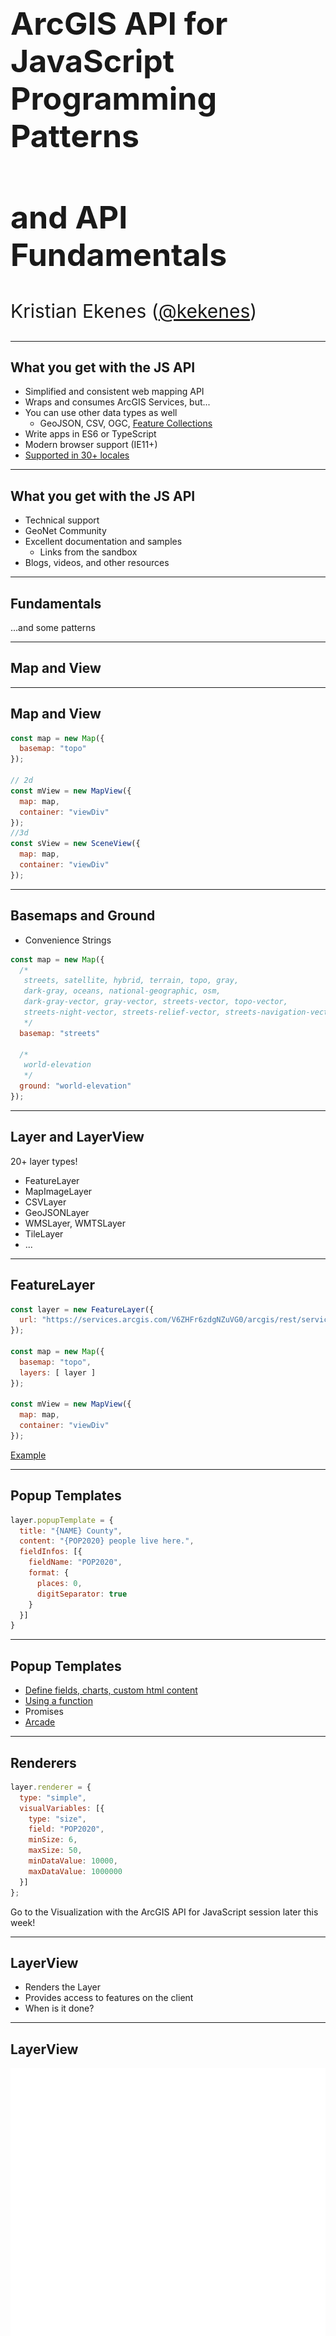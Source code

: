 <!-- .slide: data-background="../../common/images/bg-1.png" -->
<!-- .slide: class="title" -->

<h2 style="text-align: left; font-size: 50px; padding-top: 150px;">ArcGIS API for JavaScript Programming Patterns</h1>
<h2 style="text-align: left; font-size: 50px;">and API Fundamentals</h2>
<p style="text-align: left; font-size: 30px;">Kristian Ekenes (<a href="https://twitter.com/kekenes" target="_blank">@kekenes</a>)</p>
<!-- <p style="text-align: left; font-size: 30px;">slides: <a href="https://git.io/JvnpF" target="_blank">https://git.io/JvnpF</a> (not live yet!)</p> -->

<!--
In this session, you'll learn the basics of the ArcGIS API 4.x for JavaScript, including the fundamentals of watching for property changes, autocasting, working with collections, and lazy-loading data in your applications. You'll learn more details about maps, webmaps, layers, 2D and 3D views, UI, and widgets. This is a key session for developers new to the 4.x version of the API.
-->

----

<!-- .slide: data-background="../../common/images/bg-3.png" -->

## What you get with the JS API

- Simplified and consistent web mapping API
- Wraps and consumes ArcGIS Services, but...
- You can use other data types as well
  - GeoJSON, CSV, OGC, [Feature Collections](https://developers.arcgis.com/javascript/latest/sample-code/layers-featurelayer-collection/index.html)
- Write apps in ES6 or TypeScript
- Modern browser support (IE11+)
- [Supported in 30+ locales](http://www.arcgis.com/apps/3DInsetMap/index.html?locale=ja)

----

<!-- .slide: data-background="../../common/images/bg-3.png" -->

## What you get with the JS API

- Technical support
- GeoNet Community
- Excellent documentation and samples
  - Links from the sandbox
- Blogs, videos, and other resources

----
<!-- .slide: data-background="../../common/images/bg-3.png" -->

## Fundamentals

...and some patterns

----

<!-- .slide: data-background="../../common/images/bg-3.png" -->
## Map and View

----

<!-- .slide: data-background="../../common/images/bg-3.png" -->
## Map and View

```js
const map = new Map({
  basemap: "topo"
});

// 2d
const mView = new MapView({
  map: map,
  container: "viewDiv"
});
//3d
const sView = new SceneView({
  map: map,
  container: "viewDiv"
});
```

----

<!-- .slide: data-background="../../common/images/bg-3.png" -->
## Basemaps and Ground

- Convenience Strings

```js
const map = new Map({
  /*
   streets, satellite, hybrid, terrain, topo, gray,
   dark-gray, oceans, national-geographic, osm,
   dark-gray-vector, gray-vector, streets-vector, topo-vector,
   streets-night-vector, streets-relief-vector, streets-navigation-vector
   */
  basemap: "streets"

  /*
   world-elevation
   */
  ground: "world-elevation"
});
```

----

<!-- .slide: data-background="../../common/images/bg-3.png" -->
## Layer and LayerView

20+ layer types!

- FeatureLayer
- MapImageLayer
- CSVLayer
- GeoJSONLayer
- WMSLayer, WMTSLayer
- TileLayer
- ...

----

<!-- .slide: data-background="../../common/images/bg-3.png" -->
## FeatureLayer

```js
const layer = new FeatureLayer({
  url: "https://services.arcgis.com/V6ZHFr6zdgNZuVG0/arcgis/rest/services/Enriched_United_States_Tract_Boundaries_2018/FeatureServer"
});

const map = new Map({
  basemap: "topo",
  layers: [ layer ]
});

const mView = new MapView({
  map: map,
  container: "viewDiv"
});
```

[Example](https://developers.arcgis.com/javascript/latest/sample-code/sandbox/index.html?sample=layers-featurelayer)

----

<!-- .slide: data-background="../../common/images/bg-3.png" -->
## Popup Templates

```js
layer.popupTemplate = {
  title: "{NAME} County",
  content: "{POP2020} people live here.",
  fieldInfos: [{
    fieldName: "POP2020",
    format: {
      places: 0,
      digitSeparator: true
    }
  }]
}
```

----

<!-- .slide: data-background="../../common/images/bg-3.png" -->
## Popup Templates

 - [Define fields, charts, custom html content](https://developers.arcgis.com/javascript/latest/sample-code/sandbox/index.html?sample=popup-multipleelements)
 - [Using a function](https://developers.arcgis.com/javascript/latest/sample-code/sandbox/index.html?sample=popuptemplate-promise)
 - Promises
 - [Arcade](https://developers.arcgis.com/javascript/latest/sample-code/sandbox/index.html?sample=popuptemplate-arcade-groupby)

----

<!-- .slide: data-background="../../common/images/bg-3.png" -->
## Renderers

```js
layer.renderer = {
  type: "simple",
  visualVariables: [{
    type: "size",
    field: "POP2020",
    minSize: 6,
    maxSize: 50,
    minDataValue: 10000,
    maxDataValue: 1000000
  }]
};
```

Go to the Visualization with the ArcGIS API for JavaScript session later this week!

----

<!-- .slide: data-background="../../common/images/bg-3.png" -->

## LayerView

- Renders the Layer
- Provides access to features on the client
- When is it done?

----

<!-- .slide: data-background="../../common/images/bg-3.png" -->
## LayerView

<iframe height='500' scrolling='no' title='LayerView - Ready' src='//codepen.io/odoe/embed/preview/YvRJgj/?height=500&theme-id=31222&default-tab=js,result&embed-version=2' frameborder='no' allowtransparency='true' allowfullscreen='true' style='width: 100%;'>See the Pen <a href='https://codepen.io/odoe/pen/YvRJgj/'>LayerView - Ready</a> by Rene Rubalcava (<a href='https://codepen.io/odoe'>@odoe</a>) on <a href='https://codepen.io'>CodePen</a>.
</iframe>

----

<!-- .slide: data-background="../../common/images/bg-3.png" -->
## LayerView vs. Layer (Query)

The same methods execute queries client-side (layer view) and server side (layer)

```js
*Layer/LayerView.queryFeatures()
*Layer/LayerView.queryFeatureCount()
*Layer/LayerView.queryExtent()
*Layer/LayerView.queryObjectIds()
```
----

<!-- .slide: data-background="../../common/images/bg-3.png" -->
## LayerView vs. Layer (Query)

Same methods execute queries client-side (layer view) and server side (layer)

```js
const layer = new FeatureLayer({ url: "https://..." });
const view = new MapView({
  map: new Map({
    layers: [ layer ]
  })
});

const query = layer.createQuery();
query.where = "Population > 40000";

// layer.queryFeatures queries the server
const response = await layer.queryFeatures(query);
// do something with response
```

----

<!-- .slide: data-background="../../common/images/bg-3.png" -->
## LayerView vs. Layer (Query)

Same methods execute queries client-side (layer view) and server side (layer)

```js
const layer = new FeatureLayer({ url: "https://..." });
const view = new MapView({
  map: new Map({
    layers: [ layer ]
  })
});

const query = layer.createQuery();
query.where = "Population > 40000";

// layerView.queryFeatures queries the server
const layerView = await view.whenLayerView(layer) as FeatureLayerView;
const response = await layerView.queryFeatures(query);
// do something with response
```

----
<!-- .slide: data-background="../../common/images/bg-3.png" -->
## createQuery

- When you can do `layer.createQuery()`
  - `query` object will already have the layers filters and layer definitions
  - more consistent
- Use `new Query()` when you don't want predefined filters to be applied

----

<!-- .slide: data-background="../../common/images/bg-3.png" -->
## createQuery

<iframe height='500' scrolling='no' title='createQuery' src='//codepen.io/odoe/embed/preview/rKQqQW/?height=500&theme-id=31222&default-tab=js,result&embed-version=2' frameborder='no' allowtransparency='true' allowfullscreen='true' style='width: 100%;'>See the Pen <a href='https://codepen.io/odoe/pen/rKQqQW/'>createQuery</a> by Rene Rubalcava (<a href='https://codepen.io/odoe'>@odoe</a>) on <a href='https://codepen.io'>CodePen</a>.
</iframe>

----

<!-- .slide: data-background="../../common/images/bg-3.png" -->
## Basemaps and Ground

```js
const map = new Map({
  basemap: {
    // Layers drawn at the bottom
    baseLayers: [
      new TileLayer({ url: baselayer })
    ],
    // Layers drawn on top
    referenceLayers: [
      new TileLayer({ url: refUrl })
    ],
  },
  ground: {
    layers: [
      new ElevationLayer({ url: elevationUrl })
    ]
  }
});
```

----

<!-- .slide: data-background="../../common/images/bg-3.png" -->
## Basemap and Ground

<iframe height='500' scrolling='no' title='VT Basemaps' src='//codepen.io/odoe/embed/preview/rpQOEM/?height=300&theme-id=31222&default-tab=js,result&embed-version=2' frameborder='no' allowtransparency='true' allowfullscreen='true' style='width: 100%;'>See the Pen <a href='https://codepen.io/odoe/pen/rpQOEM/'>VT Basemaps</a> by Rene Rubalcava (<a href='https://codepen.io/odoe'>@odoe</a>) on <a href='https://codepen.io'>CodePen</a>.
</iframe>

----

<!-- .slide: data-background="../../common/images/bg-3.png" -->
## Collections

- [`esri/core/Collection`](https://developers.arcgis.com/javascript/latest/api-reference/esri-core-Collection.html)

<iframe height="400" style="width: 100%;" scrolling="no" title="Collection" src="//codepen.io/odoe/embed/preview/MQWLwO/?height=300&theme-id=31222&default-tab=js,result" frameborder="no" allowtransparency="true" allowfullscreen="true">
  See the Pen <a href='https://codepen.io/odoe/pen/MQWLwO/'>Collection</a> by Rene Rubalcava
  (<a href='https://codepen.io/odoe'>@odoe</a>) on <a href='https://codepen.io'>CodePen</a>.
</iframe>

----

<!-- .slide: data-background="../../common/images/bg-3.png" -->
### Working with properties

Getting and setting

```ts
layer.opacity = 0.5;
layer.title = "My test layer";

// setting multiple values
layer.set({
  opacity: 0.5,
  title: "My test layer"
});

// accessing the value of a deep property
console.log(view.map.basemap.title);
view.set("map.basemap.title", "new title");
```

----

<!-- .slide: data-background="../../common/images/bg-3.png" -->
### Working with properties

Watching (no events!)

```ts
mapView.watch("scale", (newValue, oldValue, property, target) => {
  console.log(`scale changed: ${newValue}`);
});


mapView.watch("map.basemap.title", (newValue, oldValue, property, target) => {
  console.log(`new basemap title: ${newValue}`);
});


mapView.watch("ready, stationary", (newValue, oldValue, property, target) => {
  console.log(`property ${property}: ${newValue}`);
});

watchUtils.whenTrue(view, "stationary", () => {
  console.log("view is stationary");
})
```

[watchUtils](https://developers.arcgis.com/javascript/latest/api-reference/esri-core-watchUtils.html)

----

<!-- .slide: data-background="../../common/images/bg-3.png" -->
### Working with properties

Autocasting and single constructor

```js
  // 4.x
  layer.renderer = {
    type: "simple",
    symbol: {
      type: "simple-marker",
      style: "square",
      color: "red",
      size: 10,
      outline: {
        color: "rgba(255, 255, 255, 0.5)"
        width: 4
      }
    }
  };

  // 3.x
  layer.setRenderer(
    new SimpleRenderer(
    new SimpleMarkerSymbol(SimpleMarkerSymbol.STYLE_SQUARE, 10,
    new SimpleLineSymbol(SimpleLineSymbol.STYLE_SOLID,
    new Color([255,0,0]), 4),
    new Color([255,255,255,0.25])));
```

----

<!-- .slide: data-background="../../common/images/bg-3.png" -->
## Promises

----

<!-- .slide: data-background="../../common/images/bg-3.png" -->
## Promises

- All asynchronous methods return a promise
- No more [events](https://developers.arcgis.com/javascript/jsapi/querytask-amd.html#events)
- The basic pattern looks like this:

```js
layer.queryFeatures(query).then(handleResult).catch(handleError);
```

----

<!-- .slide: data-background="../../common/images/bg-3.png" -->
## Promises with async/await

```js
const doQuery = async (query) => {
  const results = await layer.queryFeatures(query);
  const transformedResults = results.map(transformData);
  return transformedResults;
}
```

----

<!-- .slide: data-background="../../common/images/bg-3.png" -->
## Promises

- Load resources
- Asychronously initialized `Layer`, `WebMap`, `WebScene`, `View`

```js
const map = new Map({...})

const view = new SceneView({
  map: map,
  //...
});

view.when().then(() => {
  // the view is ready to go
});
```

----

<!-- .slide: data-background="../../common/images/bg-3.png" -->
## Promises

```js
view.when().then(() => {
  return view.whenLayerView(map.findLayerById("awesomeLayer"));
})
.then(layerView => {
  return watchUtils.whenFalseOnce(layerView, "updating");
})
.then(result => {
  const layerView = result.target;
  return layerView.queryFeatures();
})
.then(doSomethingWithFeatures)
.catch(errorHandler);
```

[API sample](https://developers.arcgis.com/javascript/latest/sample-code/chaining-promises/index.html)

----

<!-- .slide: data-background="../../common/images/bg-3.png" -->
## async/await

```js
const init = async (doSomethingWithFeatures) => {
  await view.when();
  const layerView = await view.whenLayerView(map.findLayerById("awesomeLayer"));
  const { target as layerView } = await watchUtils.whenFalseOnce(layerView, "updating");
  const features = await layerView.queryFeatures();
  doSomethingWithFeatures(features);
};

try {
  init();
}
catch(error) {
  errorHandler(error);
}

```

----

<!-- .slide: data-background="../../common/images/bg-3.png" -->
## Zoom or Scale

```js
const view = new MapView({
  container: "viewDiv",
  map: map,
  center: [-116.5, 33.80],
  zoom: 14 // what does that really mean?
});
```

- Zoom = LOD (Level of Detail)
- Not all LODs are created equal

----

<!-- .slide: data-background="../../common/images/bg-3.png" -->
## Zoom is not Scale

```js
const view = new MapView({
  container: "viewDiv",
  map: map,
  center: [-116.5, 33.80],
  scale: 50000 // I know what that means!
});
```

- Scale is portable
- Scale has meaning
- We still snap to closest LOD/zoom, [unless you disable it](https://developers.arcgis.com/javascript/latest/api-reference/esri-views-MapView.html#constraints)

----

<!-- .slide: data-background="../../common/images/bg-3.png" -->
## goTo() with View

- Sets the view to a given target.
  - Navigate to a geometry/feature/location
- [API Sample](https://developers.arcgis.com/javascript/latest/sample-code/sandbox/index.html?sample=scene-goto)

----

<!-- .slide: data-background="../../common/images/bg-3.png" -->
## Patterns

Things you can do to reduce the amount of code you write

----

<!-- .slide: data-background="../../common/images/bg-3.png" -->
## How the ArcGIS JS API helps you

Open source app starters and templates

[![Esri Github](../../common/images/github-esri.png)](https://github.com/search?o=desc&q=topic%3Ajavascript+org%3AEsri+fork%3Atrue&s=updated&type=Repositories)

----

<!-- .slide: data-background="../../common/images/bg-3.png" -->
## WebMap is still a Map

```js
const map = new WebMap({
  basemap: { ... },
  layers: [ ... ]
});
```

- Still acts like a regular `Map`
- Has some BIG advantages

----

<!-- .slide: data-background="../../common/images/bg-3.png" -->
## WebMap is still a Map

<iframe height='500' scrolling='no' title='Local bookmarks' src='//codepen.io/odoe/embed/preview/QxrEVX/?height=500&theme-id=31222&default-tab=js,result&embed-version=2' frameborder='no' allowtransparency='true' allowfullscreen='true' style='width: 100%;'>See the Pen <a href='https://codepen.io/odoe/pen/QxrEVX/'>Local bookmarks</a> by Rene Rubalcava (<a href='https://codepen.io/odoe'>@odoe</a>) on <a href='https://codepen.io'>CodePen</a>.
</iframe>

----

<!-- .slide: data-background="../../common/images/bg-3.png" -->
## Widgets!

- We'll look at a few <a href="https://developers.arcgis.com/javascript/latest/sample-code/index.html?search=Widget">widgets</a>
- ~50 Widgets out of the box <!-- .element: class="fragment" data-fragment-index="1" -->
- Widgets help make great apps <!-- .element: class="fragment" data-fragment-index="2" -->
- Less code for you to write <!-- .element: class="fragment" data-fragment-index="3" -->
- Designed with responsive apps in mind <!-- .element: class="fragment" data-fragment-index="4" -->

----

<!-- .slide: data-background="../../common/images/bg-3.png" -->
## Widgets - Expand

 - [Clickable button to open container](https://codepen.io/kellyhutchins/pen/drOGNJ)
 - Icons
 - Group
 - Mode

----

<!-- .slide: data-background="../../common/images/bg-3.png" -->
## Widgets - Use Portal Content

 - [Search](https://codepen.io/kellyhutchins/pen/EMNPmZ)
 - Basemap Gallery
<aside class="notes">Show how we can provide portal and widgets like search and bmg use that content.  </aside>

----

<!-- .slide: data-background="../../common/images/bg-3.png" -->
## Widgets - Architecture

 View + View Model
 ![Search View Model](../../common/images/searchviewmodel.png)

----

<!-- .slide: data-background="../../common/images/bg-3.png" -->
## View Models

 - [Custom View](https://developers.arcgis.com/javascript/latest/sample-code/sandbox/index.html?sample=widgets-frameworks-react)
 - [Use the view model](https://developers.arcgis.com/example-apps/nearby-javascript/?utm_source=github&utm_campaign=example_apps_nearby_javascript)
  - [Additional Examples](https://odoe.net/blog/view-models-in-the-arcgis-api-for-javascript/)

----

<!-- .slide: data-background="../../common/images/bg-3.png" -->
## Widgets - Styling
 Available Themes
<iframe height="600" style="width: 100%;" scrolling="no" title="Theme Testing" src="https://codepen.io/odoe/embed/preview/oNNGRbz?height=600&theme-id=31222&default-tab=js,result" frameborder="no" allowtransparency="true" allowfullscreen="true">
  See the Pen <a href='https://codepen.io/odoe/pen/oNNGRbz'>Theme Testing</a> by Rene Rubalcava
  (<a href='https://codepen.io/odoe'>@odoe</a>) on <a href='https://codepen.io'>CodePen</a>.
</iframe>

<aside class="notes">Look at ways to customize appearance of widgets</aside>

----

<!-- .slide: data-background="../../common/images/bg-3.png" -->
## Widgets - Styling
 - CSS Extension language
 - SASS
 - [Theme Utility](https://github.com/jcfranco/jsapi-styles)

<aside class="notes">Demo Franco's SASS utility (npm install and show code)</aside>

----

<img src="../../common/images/esri-science-logo-white.png" style="border: 0px; background:none; box-shadow: none;">

----

<!-- .slide: data-background="../../common/images/bg-rating.png" -->
